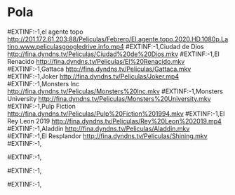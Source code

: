 # Pola
#EXTINF:-1,el agente topo
http://201.172.61.203:88/Peliculas/Febrero/El.agente.topo.2020.HD.1080p.Latino.www.peliculasgoogledrive.info.mp4
#EXTINF:-1,Ciudad de Dios
http://fina.dyndns.tv/Peliculas/Ciudad%20de%20Dios.mkv
#EXTINF:-1,El Renacido
http://fina.dyndns.tv/Peliculas/El%20Renacido.mkv
#EXTINF:-1,Gattaca
http://fina.dyndns.tv/Peliculas/Gattaca.mkv
#EXTINF:-1,Joker
http://fina.dyndns.tv/Peliculas/Joker.mp4
#EXTINF:-1,Monsters Inc
http://fina.dyndns.tv/Peliculas/Monsters%20Inc.mkv
#EXTINF:-1,Monsters University
http://fina.dyndns.tv/Peliculas/Monsters%20University.mkv
#EXTINF:-1,Pulp Fiction
http://fina.dyndns.tv/Peliculas/Pulp%20Fiction%201994.mkv
#EXTINF:-1,El Rey Leon 2019
http://fina.dyndns.tv/Peliculas/Rey%20Leon%202019.mp4
#EXTINF:-1,Aladdin
http://fina.dyndns.tv/Peliculas/Aladdin.mkv
#EXTINF:-1,El Resplandor
http://fina.dyndns.tv/Peliculas/Shining.mkv
#EXTINF:-1,

#EXTINF:-1,

#EXTINF:-1,

#EXTINF:-1,
